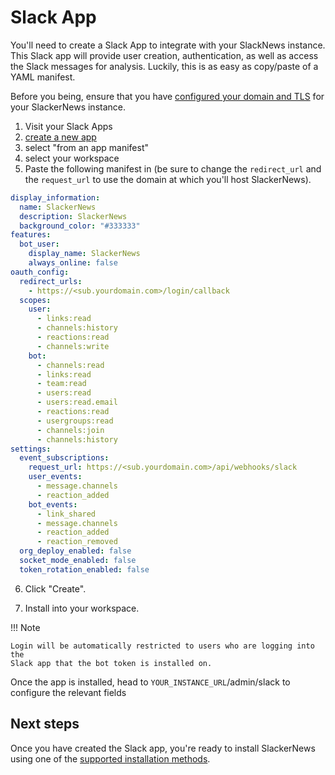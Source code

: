 # Slack App

You'll need to create a Slack App to integrate with your SlackNews instance.
This Slack app will provide user creation, authentication, as well as access
the Slack messages for analysis. Luckily, this is as easy as copy/paste of a
YAML manifest.

Before you being, ensure that you have [configured your domain and
TLS](/domain) for your SlackerNews instance.

1. Visit your Slack Apps
2. [create a new app](https://api.slack.com/apps?new_app=1)
3. select "from an app manifest"
4. select your workspace
5. Paste the following manifest in (be sure to change the `redirect_url` and
   the `request_url` to use the domain at which you'll host SlackerNews).

```yaml
display_information:
  name: SlackerNews
  description: SlackerNews
  background_color: "#333333"
features:
  bot_user:
    display_name: SlackerNews
    always_online: false
oauth_config:
  redirect_urls:
    - https://<sub.yourdomain.com>/login/callback
  scopes:
    user:
      - links:read
      - channels:history
      - reactions:read
      - channels:write
    bot:
      - channels:read
      - links:read
      - team:read
      - users:read
      - users:read.email
      - reactions:read
      - usergroups:read
      - channels:join
      - channels:history
settings:
  event_subscriptions:
    request_url: https://<sub.yourdomain.com>/api/webhooks/slack
    user_events:
      - message.channels
      - reaction_added
    bot_events:
      - link_shared
      - message.channels
      - reaction_added
      - reaction_removed
  org_deploy_enabled: false
  socket_mode_enabled: false
  token_rotation_enabled: false
```
6. Click "Create".

7. Install into your workspace.

!!! Note
    
    Login will be automatically restricted to users who are logging into the
    Slack app that the bot token is installed on.

Once the app is installed, head to `YOUR_INSTANCE_URL`/admin/slack to
configure the relevant fields

## Next steps

Once you have created the Slack app, you're ready to install SlackerNews using
one of the [supported installation methods](/supported-installations).
